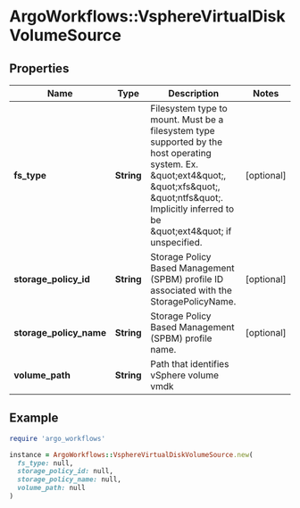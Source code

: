 # ArgoWorkflows::VsphereVirtualDiskVolumeSource

## Properties

| Name | Type | Description | Notes |
| ---- | ---- | ----------- | ----- |
| **fs_type** | **String** | Filesystem type to mount. Must be a filesystem type supported by the host operating system. Ex. \&quot;ext4\&quot;, \&quot;xfs\&quot;, \&quot;ntfs\&quot;. Implicitly inferred to be \&quot;ext4\&quot; if unspecified. | [optional] |
| **storage_policy_id** | **String** | Storage Policy Based Management (SPBM) profile ID associated with the StoragePolicyName. | [optional] |
| **storage_policy_name** | **String** | Storage Policy Based Management (SPBM) profile name. | [optional] |
| **volume_path** | **String** | Path that identifies vSphere volume vmdk |  |

## Example

```ruby
require 'argo_workflows'

instance = ArgoWorkflows::VsphereVirtualDiskVolumeSource.new(
  fs_type: null,
  storage_policy_id: null,
  storage_policy_name: null,
  volume_path: null
)
```

